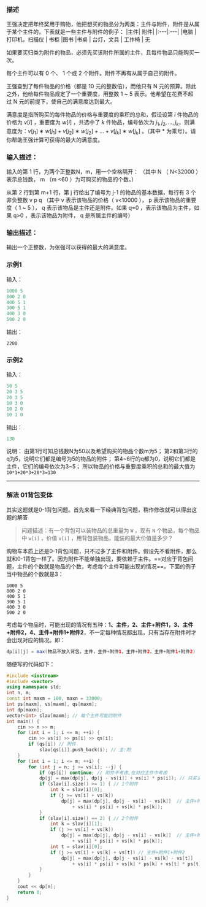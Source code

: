 ### 描述
王强决定把年终奖用于购物，他把想买的物品分为两类：主件与附件，附件是从属于某个主件的，下表就是一些主件与附件的例子：
|主件| 附件|
|:---|:---|
|电脑 |打印机，扫描仪
| 书柜 |图书
|书桌 | 台灯，文具
| 工作椅 | 无

如果要买归类为附件的物品，必须先买该附件所属的主件，且每件物品只能购买一次。

每个主件可以有 0 个、 1 个或 2 个附件。附件不再有从属于自己的附件。

王强查到了每件物品的价格（都是 10 元的整数倍），而他只有 N 元的预算。除此之外，他给每件物品规定了一个重要度，用整数 1 **~** 5 表示。他希望在花费不超过 N 元的前提下，使自己的满意度达到最大。

满意度是指所购买的每件物品的价格与重要度的乘积的总和，假设设第 $i$ 件物品的价格为 $v[i]$ ，重要度为 $w[i]$ ，共选中了 $k$ 件物品，编号依次为 $j_1​,j_2​,...,j_k$ ​，则满意度为：$v[j_1​]∗w[j_1​]+v[j_2​]∗w[j_2​]+…+v[j_k​]∗w[j_k​]$ 。（其中 $*$ 为乘号）。请你帮助王强计算可获得的最大的满意度。

### 输入描述：
输入的第 1 行，为两个正整数N，m，用一个空格隔开：  （其中 N （ N<32000 ）表示总钱数， m （m <60 ）为可购买的物品的个数。）

从第 2 行到第 m+1 行，第 j 行给出了编号为 j-1 的物品的基本数据，每行有 3 个非负整数 v p q  （其中 v 表示该物品的价格（ v<10000 ）， p 表示该物品的重要度（ 1 **~** 5 ）， q 表示该物品是主件还是附件。如果 q=0 ，表示该物品为主件，如果 q>0 ，表示该物品为附件， q 是所属主件的编号）
### 输出描述：
输出一个正整数，为张强可以获得的最大的满意度。
### 示例1
输入：
```java
1000 5
800 2 0
400 5 1
300 5 1
400 3 0
500 2 0
```
输出：
```
2200
```
### 示例2
输入：
```java
50 5
20 3 5
20 3 5
10 3 0
10 2 0
10 1 0
```
输出：
```java
130
```
说明：
由第1行可知总钱数N为50以及希望购买的物品个数m为5；
第2和第3行的q为5，说明它们都是编号为5的物品的附件；
第4~6行的q都为0，说明它们都是主件，它们的编号依次为3~5；
所以物品的价格与重要度乘积的总和的最大值为 `10*1+20*3+20*3=130`

---
### 解法 01背包变体
其实这题就是0-1背包问题。首先来看一下经典背包问题，稍作修改就可以得出这题的解答
> 问题描述：有一个背包可以装物品的总重量为 `W` ，现有 `N` 个物品，每个物品中 `w[i]` ，价值 `v[i]` ，用背包装物品，能装的最大价值是多少？

购物车本质上还是0-1背包问题，只不过多了主件和附件。假设先不看附件，那么就和0-1背包一样了。因为附件不能单独出现，要依赖于主件。==对应于背包问题，主件的个数就是物品的个数，考虑每个主件可能出现的情况==。下面的例子当中物品的个数就是3：  
```
1000 5  
800 2 0  
400 5 1  
300 5 1  
400 3 0  
500 2 0
```
考虑每个物品时，可能出现的情况有五种：**1、主件，2、主件+附件1，3、主件+附件2，4、主件+附件1+附件2**，不一定每种情况都出现，只有当存在附件时才会出现对应的情况。即：
```java
dp[i][j] = max(物品不放入背包，主件，主件+附件1，主件+附件2，主件+附件1+附件2)
```
随便写的代码如下：
```cpp
#include <iostream>
#include <vector>
using namespace std;
int n, m;
const int maxm = 100, maxn = 33000;
int ps[maxm], vs[maxm], qs[maxm];
int dp[maxn];
vector<int> slav[maxm]; // 每个主件可能的附件
int main() {
    cin >> n >> m;
    for (int i = 1; i <= m; ++i) {
        cin >> vs[i] >> ps[i] >> qs[i];
        if (qs[i]) // 附件
            slav[qs[i]].push_back(i); // 主:附
    }
    for (int i = 1; i <= m; ++i) {
        for (int j = n; j >= vs[i]; --j) {
            if (qs[i]) continue; // 附件不考虑,在对应主件中考虑
            dp[j] = max(dp[j], dp[j - vs[i]] + vs[i] * ps[i]); // 只买主件
            if (slav[i].size() >= 1) { // 1个附件
                int k = slav[i][0];
                if (j >= vs[i] + vs[k])
                    dp[j] = max(dp[j], dp[j - vs[i] - vs[k]]  // 主件+附件1
                        + vs[i] * ps[i] + vs[k] * ps[k]);
            }
            if (slav[i].size() == 2) { // 2个附件
                int k = slav[i][1];
                if (j >= vs[i] + vs[k])
                    dp[j] = max(dp[j], dp[j - vs[i] - vs[k]]  // 主件+附件2
                        + vs[i] * ps[i] + vs[k] * ps[k]);
                int t = slav[i][0];
                if (j >= vs[i] + vs[k] + vs[t]) // 主件+附件1+附件2
                    dp[j] = max(dp[j], dp[j - vs[i] - vs[k] - vs[t]]  
                        + vs[i] * ps[i] + vs[k] * ps[k] + vs[t] * ps[t]);
            }
        }
    }
    cout << dp[n];
    return 0;
}
```